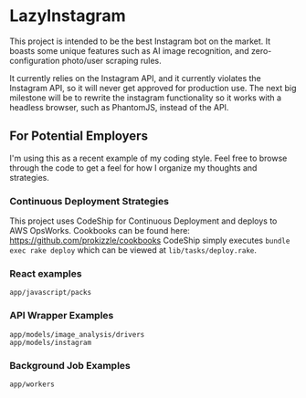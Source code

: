 # LazyInstagram

This project is intended to be the best Instagram bot on the market. It boasts some unique features such as AI image recognition, and zero-configuration photo/user scraping rules.

It currently relies on the Instagram API, and it currently violates the Instagram API, so it will never get approved for production use. The next big milestone will be to rewrite the instagram functionality so it works with a headless browser, such as PhantomJS, instead of the API.

## For Potential Employers

I'm using this as a recent example of my coding style. Feel free to browse through the code to get a feel for how I organize my thoughts and strategies.

### Continuous Deployment Strategies

This project uses CodeShip for Continuous Deployment and deploys to AWS OpsWorks.
Cookbooks can be found here: https://github.com/prokizzle/cookbooks
CodeShip simply executes `bundle exec rake deploy` which can be viewed at `lib/tasks/deploy.rake`.


### React examples

`app/javascript/packs`

### API Wrapper Examples

```
app/models/image_analysis/drivers
app/models/instagram
````

### Background Job Examples

`app/workers`

